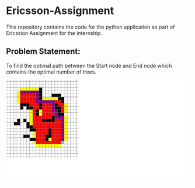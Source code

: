 # Ericsson-Assignment
 
This repository contains the code for the python application as part of Ericssion Assignment for the internship.

## Problem Statement: 

To find the optimal path between the Start node and End node which contains the optimal number of trees. 

![Alt text](https://github.com/princeagarwal12/Ericsson-Assign/blob/main/example.jpg?raw=true "Example")